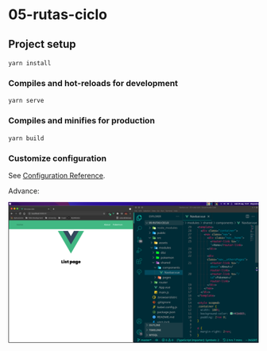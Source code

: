 # 05-rutas-ciclo

## Project setup

```
yarn install
```

### Compiles and hot-reloads for development

```
yarn serve
```

### Compiles and minifies for production

```
yarn build
```

### Customize configuration

See [Configuration Reference](https://cli.vuejs.org/config/).

Advance:

<img src="./assets/ruta-ciclo.png" alt="progress" />
